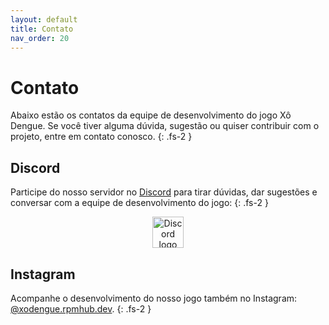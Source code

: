 ```yaml
---
layout: default
title: Contato
nav_order: 20
---
```


# Contato

Abaixo estão os contatos da equipe de desenvolvimento do jogo Xô Dengue. Se você
tiver alguma dúvida, sugestão ou quiser contribuir com o projeto, entre em
contato conosco.
{: .fs-2 }

## Discord

Participe do nosso servidor no [Discord](https://discord.gg/kTHnpMMag3) para
tirar dúvidas, dar sugestões e conversar com a equipe de desenvolvimento do
jogo:
{: .fs-2 }

<center>
	<a href="https://discord.gg/kTHnpMMag3">
		<img src="/imgs/discord.png" alt="Discord logo" width="50">
	</a>
</center>

## Instagram

Acompanhe o desenvolvimento do nosso jogo também no Instagram:
[@xodengue.rpmhub.dev](https://www.instagram.com/xodengue.rpmhub.dev/).
{: .fs-2 }
